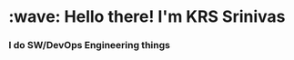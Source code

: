 <h1 align="left" id="macropower-title">:wave: Hello there! I'm KRS Srinivas</h1>
<h3 align="left">I do SW/DevOps Engineering things</h3>


